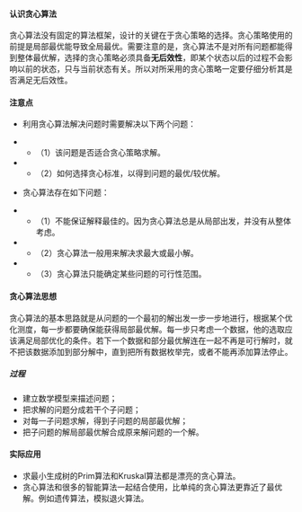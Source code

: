 #### 认识贪心算法
贪心算法没有固定的算法框架，设计的关键在于贪心策略的选择。贪心策略使用的前提是局部最优能导致全局最优。需要注意的是，贪心算法不是对所有问题都能得到整体最优解，选择的贪心策略必须具备**无后效性**，即某个状态以后的过程不会影响以前的状态，只与当前状态有关。所以对所采用的贪心策略一定要仔细分析其是否满足无后效性。
#### 注意点
- 利用贪心算法解决问题时需要解决以下两个问题：

- - （1）该问题是否适合贪心策略求解。

- - （2）如何选择贪心标准，以得到问题的最优/较优解。

- 贪心算法存在如下问题：

- - （1）不能保证解释最佳的。因为贪心算法总是从局部出发，并没有从整体考虑。

- - （2）贪心算法一般用来解决求最大或最小解。

- - （3）贪心算法只能确定某些问题的可行性范围。

#### 贪心算法思想
贪心算法的基本思路就是从问题的一个最初的解出发一步一步地进行，根据某个优化测度，每一步都要确保能获得局部最优解。每一步只考虑一个数据，他的选取应该满足局部优化的条件。若下一个数据和部分最优解连在一起不再是可行解时，就不把该数据添加到部分解中，直到把所有数据枚举完，或者不能再添加算法停止。
##### 过程
- 建立数学模型来描述问题；
- 把求解的问题分成若干个子问题；
- 对每一子问题求解，得到子问题的局部最优解；
- 把子问题的解局部最优解合成原来解问题的一个解。
#### 实际应用
- 求最小生成树的Prim算法和Kruskal算法都是漂亮的贪心算法。
- 贪心算法和很多的智能算法一起结合使用，比单纯的贪心算法更靠近了最优解。例如遗传算法，模拟退火算法。
